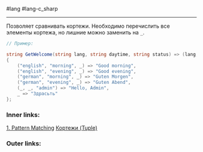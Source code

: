 #lang #lang-c_sharp 

---
Позволяет сравнивать кортежи.
Необходимо перечислить все элементы кортежа, но лишние можно заменить на `_`.

```csharp
// Пример:

string GetWelcome(string lang, string daytime, string status) => (lang, daytime, status) switch
{
    ("english", "morning", _) => "Good morning",
    ("english", "evening", _) => "Good evening",
    ("german", "morning", _) => "Guten Morgen",
    ("german", "evening", _) => "Guten Abend",
    (_, _, "admin") => "Hello, Admin",
    _ => "Здрасьть"
};
```

### Inner links:
[1. Pattern Matching](1.%20Languages/C-sharp/0.%20Введение/1.%20Типы%20данных/Pattern%20Matching/1.%20Pattern%20Matching.md)
[Кортежи (Tuple)](1.%20Languages/C-sharp/0.%20Введение/3.%20Коллекции/Кортежи%20(Tuple).md)

### Outer links:
